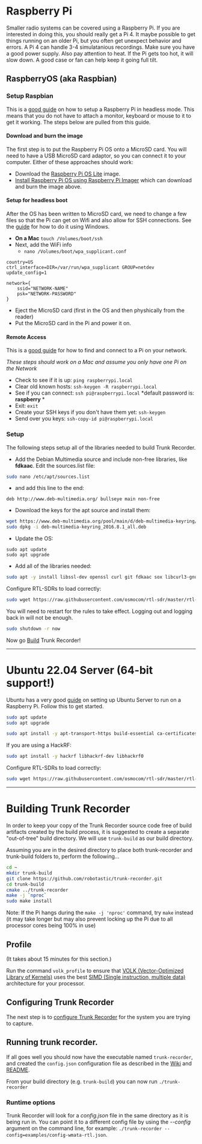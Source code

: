 # Raspberry Pi

Smaller radio systems can be covered using a Raspberry Pi. If you are interested in doing this, you should really get a Pi 4. It maybe possible to get things running on an older Pi, but you often get unexpect behavior and errors. A Pi 4 can handle 3-4 simulatanious recordings. Make sure you have a good power supply. Also pay attention to heat. If the Pi gets too hot, it will slow down. A good case or fan can help keep it going full tilt.

## RaspberryOS (aka Raspbian)

### Setup Raspbian
This is a [good guide](https://desertbot.io/blog/headless-raspberry-pi-4-ssh-wifi-setup) on how to setup a Raspberry Pi in headless mode. This means that you do not have to attach a monitor, keyboard or mouse to it to get it working. The steps below are pulled from this guide.

#### Download and burn the image

The first step is to put the Raspberry Pi OS onto a MicroSD card. You will need to have a USB MicroSD card adaptor, so you can connect it to your computer. Either of these approaches should work:

- Download the [Raspberry Pi OS Lite](https://www.raspberrypi.com/software/operating-systems/#raspberry-pi-os-64-bit) image.
- [Install Raspberry Pi OS using Raspberry Pi Imager](https://www.raspberrypi.org/software/) which can download and burn the image above.

#### Setup for headless boot

After the OS has been written to MicroSD card, we need to change a few files so that the Pi can get on Wifi and also allow for SSH connections. See the [guide](https://desertbot.io/blog/headless-raspberry-pi-4-ssh-wifi-setup) for how to do it using Windows.

- **On a Mac** `touch /Volumes/boot/ssh`
- Next, add the WiFi info
    - `nano /Volumes/boot/wpa_supplicant.conf`

```
country=US
ctrl_interface=DIR=/var/run/wpa_supplicant GROUP=netdev
update_config=1

network={
    ssid="NETWORK-NAME"
    psk="NETWORK-PASSWORD"
}
```
- Eject the MicroSD card (first in the OS and then physhically from the reader)
- Put the MicroSD card in the Pi and power it on.

#### Remote Access

This is a [good guide](https://www.raspberrypi.org/documentation/computers/remote-access.html) for how to find and connect to a Pi on your network. 

*These steps should work on a Mac and assume you only have one Pi on the Network*
- Check to see if it is up: `ping raspberrypi.local`
- Clear old known hosts: `ssh-keygen -R raspberrypi.local`
- See if you can connect: `ssh pi@raspberrypi.local`  *default password is: **raspberry** *
- Exit: `exit`
- Create your SSH keys if you don't have them yet: `ssh-keygen`
- Send over you keys: `ssh-copy-id pi@raspberrypi.local`

### Setup

The following steps setup all of the libraries needed to build Trunk Recorder.

- Add the Debian Multimedia source and include non-free libraries, like **fdkaac**. Edit the sources.list file: 
```bash
sudo nano /etc/apt/sources.list
```
- and add this line to the end:
```
deb http://www.deb-multimedia.org/ bullseye main non-free
```
- Download the keys for the apt source and install them:
```bash
wget https://www.deb-multimedia.org/pool/main/d/deb-multimedia-keyring/deb-multimedia-keyring_2016.8.1_all.deb
sudo dpkg -i deb-multimedia-keyring_2016.8.1_all.deb
```
- Update the OS:
```
sudo apt update
sudo apt upgrade
```
- Add all of the libraries needed:
```bash
sudo apt -y install libssl-dev openssl curl git fdkaac sox libcurl3-gnutls libcurl4 libcurl4-openssl-dev gnuradio gnuradio-dev gr-osmosdr libhackrf-dev libuhd-dev cmake make build-essential libboost-all-dev libusb-1.0-0-dev
```

Configure RTL-SDRs to load correctly:

```bash
sudo wget https://raw.githubusercontent.com/osmocom/rtl-sdr/master/rtl-sdr.rules  /etc/udev/rules.d/20.rtlsdr.rules
```

You will need to restart for the rules to take effect. Logging out and logging back in will not be enough.

```bash
sudo shutdown -r now
```

Now go [Build](#build-trunk-recorder) Trunk Recorder!

***
# Ubuntu 22.04 Server (64-bit support!)

Ubuntu has a very good [guide](https://ubuntu.com/tutorials/how-to-install-ubuntu-on-your-raspberry-pi#1-overview) on setting up Ubuntu Server to run on a Raspberry Pi. Follow this to get started.


```bash
sudo apt update
sudo apt upgrade
```

```bash
sudo apt install -y apt-transport-https build-essential ca-certificates fdkaac git gnupg gnuradio gnuradio-dev gr-osmosdr libboost-all-dev libcurl4-openssl-dev libgmp-dev libhackrf-dev liborc-0.4-dev libpthread-stubs0-dev libssl-dev libuhd-dev libusb-dev pkg-config software-properties-common cmake sox
```

If you are using a HackRF:

```bash
sudo apt install -y hackrf libhackrf-dev libhackrf0
```

Configure RTL-SDRs to load correctly:

```bash
sudo wget https://raw.githubusercontent.com/osmocom/rtl-sdr/master/rtl-sdr.rules  /etc/udev/rules.d/20.rtlsdr.rules
```

***

# Building Trunk Recorder

In order to keep your copy of the Trunk Recorder source code free of build artifacts created by the build process, it is suggested to create a separate "out-of-tree" build directory. We will use `trunk-build` as our build directory.

Assuming you are in the desired directory to place both trunk-recorder and trunk-build folders to, perform the following...

```bash
cd ~
mkdir trunk-build
git clone https://github.com/robotastic/trunk-recorder.git
cd trunk-build
cmake ../trunk-recorder
make -j `nproc`
sudo make install
```
Note:  If the Pi hangs during the `make -j 'nproc'` command, try `make` instead (it may take longer but may also prevent locking up the Pi due to all processor cores being 100% in use)

## Profile
(It takes about 15 minutes for this section.)

Run the command `volk_profile` to ensure that [VOLK (Vector-Optimized Library of Kernels)](https://wiki.gnuradio.org/index.php/Volk) uses the best [SIMD (Single instruction, multiple data)](https://en.wikipedia.org/wiki/SIMD) architecture for your processor.

## Configuring Trunk Recorder

The next step is to [configure Trunk Recorder](CONFIGURE.md) for the system you are trying to capture.

## Running trunk recorder. 

If all goes well you should now have the executable named `trunk-recorder`, and created the `config.json` configuration file as described in the [Wiki](https://github.com/robotastic/trunk-recorder/wiki/Configuring-a-System) and [README](https://github.com/robotastic/trunk-recorder/blob/master/README.md#configure).

From your build directory (e.g. `trunk-build`) you can now run
`./trunk-recorder`

### Runtime options

Trunk Recorder will look for a *config.json* file in the same directory as it is being run in. You can point it to a different config file by using the *--config* argument on the command line, for example: `./trunk-recorder --config=examples/config-wmata-rtl.json`.
